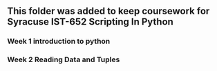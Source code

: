 ## This folder was added to keep coursework for Syracuse IST-652 Scripting In Python

### Week 1 introduction to python

### Week 2 Reading Data and Tuples

